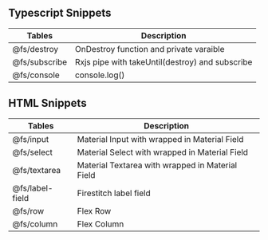 
## Typescript Snippets

| Tables           | Description|
| -------------    |-------------|
| @fs/destroy      | OnDestroy function and private varaible |
| @fs/subscribe    | Rxjs pipe with takeUntil(destroy) and subscribe |
| @fs/console      | console.log() |


## HTML Snippets

| Tables           | Description|
| -------------    |-------------|
| @fs/input        | Material Input with wrapped in Material Field |
| @fs/select       | Material Select with wrapped in Material Field |
| @fs/textarea     | Material Textarea with wrapped in Material Field |
| @fs/label-field  | Firestitch label field |
| @fs/row          | Flex Row |
| @fs/column       | Flex Column |


